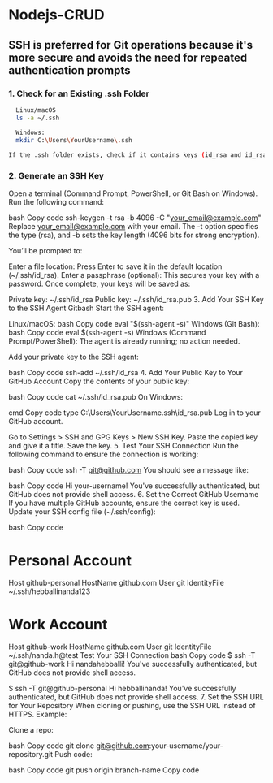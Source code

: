 # Nodejs-CRUD
## SSH is preferred for Git operations because it's more secure and avoids the need for repeated authentication prompts

### 1. Check for an Existing .ssh Folder
```bash
  Linux/macOS
  ls -a ~/.ssh

  Windows:
  mkdir C:\Users\YourUsername\.ssh
  
If the .ssh folder exists, check if it contains keys (id_rsa and id_rsa.pub files). If it doesn’t exist or you want to create a new key, continue.
```
### 2. Generate an SSH Key

Open a terminal (Command Prompt, PowerShell, or Git Bash on Windows). Run the following command:

bash
Copy code
ssh-keygen -t rsa -b 4096 -C "your_email@example.com"
Replace your_email@example.com with your email. The -t option specifies the type (rsa), and -b sets the key length (4096 bits for strong encryption).

You’ll be prompted to:

Enter a file location: Press Enter to save it in the default location (~/.ssh/id_rsa).
Enter a passphrase (optional): This secures your key with a password.
Once complete, your keys will be saved as:

Private key: ~/.ssh/id_rsa
Public key: ~/.ssh/id_rsa.pub
3. Add Your SSH Key to the SSH Agent
Gitbash
Start the SSH agent:

Linux/macOS:
bash
Copy code
eval "$(ssh-agent -s)"
Windows (Git Bash):
bash
Copy code
eval $(ssh-agent -s)
Windows (Command Prompt/PowerShell):
The agent is already running; no action needed.

Add your private key to the SSH agent:

bash
Copy code
ssh-add ~/.ssh/id_rsa
4. Add Your Public Key to Your GitHub Account
Copy the contents of your public key:

bash
Copy code
cat ~/.ssh/id_rsa.pub
On Windows:

cmd
Copy code
type C:\Users\YourUsername\.ssh\id_rsa.pub
Log in to your GitHub account.

Go to Settings > SSH and GPG Keys > New SSH Key.
Paste the copied key and give it a title.
Save the key.
5. Test Your SSH Connection
Run the following command to ensure the connection is working:

bash
Copy code
ssh -T git@github.com
You should see a message like:

bash
Copy code
Hi your-username! You've successfully authenticated, but GitHub does not provide shell access.
6. Set the Correct GitHub Username
If you have multiple GitHub accounts, ensure the correct key is used. Update your SSH config file (~/.ssh/config):

bash
Copy code
# Personal Account
Host github-personal
  HostName github.com
  User git
  IdentityFile ~/.ssh/hebballinanda123

# Work Account
Host github-work
  HostName github.com
  User git
  IdentityFile ~/.ssh/nanda.h@test
Test Your SSH Connection
bash
Copy code
$ ssh -T git@github-work
Hi nandahebballi! You've successfully authenticated, but GitHub does not provide shell access.

$ ssh -T git@github-personal
Hi hebballinanda! You've successfully authenticated, but GitHub does not provide shell access.
7. Set the SSH URL for Your Repository
When cloning or pushing, use the SSH URL instead of HTTPS. Example:

Clone a repo:

bash
Copy code
git clone git@github.com:your-username/your-repository.git
Push code:

bash
Copy code
git push origin branch-name
Copy code





